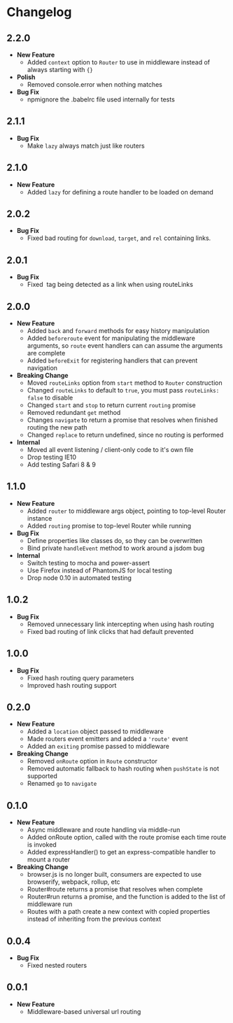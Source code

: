 # Changelog

## 2.2.0

* **New Feature**
  * Added `context` option to `Router` to use in middleware instead of always starting with `{}`
* **Polish**
  * Removed console.error when nothing matches
* **Bug Fix**
  * npmignore the .babelrc file used internally for tests

## 2.1.1

* **Bug Fix**
  * Make `lazy` always match just like routers

## 2.1.0

* **New Feature**
  * Added `lazy` for defining a route handler to be loaded on demand

## 2.0.2

* **Bug Fix**
  * Fixed bad routing for `download`, `target`, and `rel` containing links.

## 2.0.1

* **Bug Fix**
  * Fixed <img> tag being detected as a link when using routeLinks

## 2.0.0

* **New Feature**
  * Added `back` and `forward` methods for easy history manipulation
  * Added `beforeroute` event for manipulating the middleware arguments, so `route` event handlers can can assume the arguments are complete
  * Added `beforeExit` for registering handlers that can prevent navigation
* **Breaking Change**
  * Moved `routeLinks` option from `start` method to `Router` construction
  * Changed `routeLinks` to default to `true`, you must pass `routeLinks: false` to disable
  * Changed `start` and `stop` to return current `routing` promise
  * Removed redundant `get` method
  * Changes `navigate` to return a promise that resolves when finished routing the new path
  * Changed `replace` to return undefined, since no routing is performed
* **Internal**
  * Moved all event listening / client-only code to it's own file
  * Drop testing IE10
  * Add testing Safari 8 & 9

## 1.1.0

* **New Feature**
  * Added `router` to middleware args object, pointing to top-level Router instance
  * Added `routing` promise to top-level Router while running
* **Bug Fix**
  * Define properties like classes do, so they can be overwritten
  * Bind private `handleEvent` method to work around a jsdom bug
* **Internal**
  * Switch testing to mocha and power-assert
  * Use Firefox instead of PhantomJS for local testing
  * Drop node 0.10 in automated testing

## 1.0.2

* **Bug Fix**
  * Removed unnecessary link intercepting when using hash routing
  * Fixed bad routing of link clicks that had default prevented

## 1.0.0

* **Bug Fix**
  * Fixed hash routing query parameters
  * Improved hash routing support

## 0.2.0

* **New Feature**
  * Added a `location` object passed to middleware
  * Made routers event emitters and added a `'route'` event
  * Added an `exiting` promise passed to middleware
* **Breaking Change**
  * Removed `onRoute` option in `Route` constructor
  * Removed automatic fallback to hash routing when `pushState` is not supported
  * Renamed `go` to `navigate`

## 0.1.0

* **New Feature**
  * Async middleware and route handling via middle-run
  * Added onRoute option, called with the route promise each time route is invoked
  * Added expressHandler() to get an express-compatible handler to mount a router
* **Breaking Change**
  * browser.js is no longer built, consumers are expected to use browserify, webpack, rollup, etc
  * Router#route returns a promise that resolves when complete
  * Router#run returns a promise, and the function is added to the list of middleware run
  * Routes with a path create a new context with copied properties instead of inheriting from the previous context

## 0.0.4

* **Bug Fix**
  * Fixed nested routers

## 0.0.1

* **New Feature**
  * Middleware-based universal url routing
